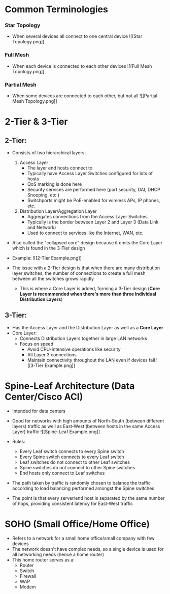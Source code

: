 # Common Terminologies
### Star Topology
- When several devices all connect to one central device
![[Star Topology.png]]

### Full Mesh
- When each device is connected to each other devices
![[Full Mesh Topology.png]]

### Partial Mesh
- When some devices are connected to each other, but not all
![[Partial Mesh Topology.png]]

# 2-Tier & 3-Tier
## 2-Tier:
- Consists of two hierarchical layers:
	1. Access Layer
		- The layer end hosts connect to
		- Typically have Access Layer Switches configured for lots of hosts
		- QoS marking is done here
		- Security services are performed here (port security, DAI, DHCP Snooping, etc.)
		- Switchports might be PoE-enabled for wireless APs, IP phones, etc.
	2. Distribution Layer/Aggregation Layer
		- Aggregates connections from the Access Layer Switches
		- Typically is the border between Layer 2 and Layer 3 (Data Link and Network)
		- Used to connect to services like the Internet, WAN, etc.
- Also called the "collapsed core" design because it omits the Core Layer which is found in the 3-Tier design
- Example:
![[2-Tier Example.png]]

- The issue with a 2-Tier design is that when there are many distribution layer switches, the number of connections to create a full mesh between all the switches grows rapidly
	- This is where a Core Layer is added, forming a 3-Tier design (**Core Layer is recommended when there's more than three individual Distribution Layers**)
## 3-Tier:
- Has the Access Layer and the Distribution Layer as well as a **Core Layer**
- Core Layer:
	- Connects Distribution Layers together in large LAN networks
	- Focus on speed
		- Avoid CPU-intensive operations like security
		- All Layer 3 connections
		- Maintain connectivity throughout the LAN even if devices fail
![[3-Tier Example.png]]
# Spine-Leaf Architecture (Data Center/Cisco ACI)
- Intended for data centers
- Good for networks with high amounts of North-South (between different layers) traffic as well as East-West (between hosts in the same Access Layer) traffic
![[Spine-Leaf Example.png]]

- Rules:
	- Every Leaf switch connects to every Spine switch
	- Every Spine switch connects to every Leaf switch
	- Leaf switches do not connect to other Leaf switches
	- Spine switches do not connect to other Spine switches
	- End hosts only connect to Leaf switches
- The path taken by traffic is randomly chosen to balance the traffic according to load balancing performed amongst the Spine switches
- The point is that every server/end host is separated by the same number of hops, providing consistent latency for East-West traffic
# SOHO (Small Office/Home Office)
- Refers to a network for a small home office/small company with few devices
- The network doesn't have complex needs, so a single device is used for all networking needs (hence a home router)
- This home router serves as a:
	- Router
	- Switch
	- Firewall
	- WAP
	- Modem
